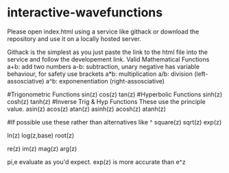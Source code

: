 # interactive-wavefunctions
Please open index.html using a service like githack or download the repository and use it on a locally hosted server.

Githack is the simplest as you just paste the link to the html file into the service and follow the developement link.
Valid Mathematical Functions
a+b: add two numbers
a-b: subtraction, unary negative has variable behaviour, for safety use brackets
a*b: multiplication
a/b: division (left-assosciative)
a^b: exponenentiation (right-assosciative)

#Trigonometric Functions
sin(z) cos(z) tan(z)
#Hyperbolic Functions
sinh(z) cosh(z) tanh(z)
#Inverse Trig & Hyp Functions
These use the principle value.
asin(z) acos(z) atan(z)
asinh(z) acosh(z) atanh(z)

#If possible use these rather than alternatives like ^
square(z) sqrt(z) exp(z) 


ln(z) log(z,base) root(z)

re(z) im(z)
mag(z) arg(z)

pi,e evaluate as you'd expect. exp(z) is more accurate than e^z
